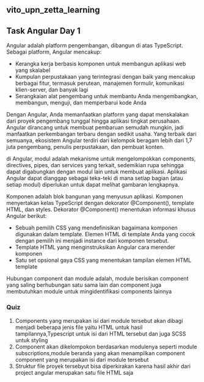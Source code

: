 <h2>vito_upn_zetta_learning</h2>
<h2>Task Angular Day 1</h2>
Angular adalah platform pengembangan, dibangun di atas TypeScript. Sebagai platform, Angular        mencakup:

<ul>
<li>Kerangka kerja berbasis komponen untuk membangun aplikasi web yang skalabel</li>
<li>Kumpulan perpustakaan yang terintegrasi dengan baik yang mencakup berbagai fitur, termasuk perutean, manajemen formulir, komunikasi klien-server, dan banyak lagi</li>
<li>Serangkaian alat pengembang untuk membantu Anda mengembangkan, membangun, menguji, dan memperbarui kode Anda</li>
</ul>

Dengan Angular, Anda memanfaatkan platform yang dapat menskalakan dari proyek pengembang tunggal hingga aplikasi tingkat perusahaan. Angular dirancang untuk membuat pembaruan semudah mungkin, jadi manfaatkan perkembangan terbaru dengan sedikit usaha. Yang terbaik dari semuanya, ekosistem Angular terdiri dari kelompok beragam lebih dari 1,7 juta pengembang, penulis perpustakaan, dan pembuat konten.

di Angular, modul adalah mekanisme untuk mengelompokkan components, directives, pipes, dan services yang terkait, sedemikian rupa sehingga dapat digabungkan dengan modul lain untuk membuat aplikasi. Aplikasi Angular dapat dianggap sebagai teka-teki di mana setiap bagian (atau setiap modul) diperlukan untuk dapat melihat gambaran lengkapnya.

Komponen adalah blok bangunan yang menyusun aplikasi. Komponen menyertakan kelas TypeScript dengan dekorator @Component(), template HTML, dan styles. Dekorator @Component() menentukan informasi khusus Angular berikut:

<ul>
<li>Sebuah pemilih CSS yang mendefinisikan bagaimana komponen digunakan dalam template. Elemen HTML di template Anda yang cocok dengan pemilih ini menjadi instance dari komponen tersebut.</li>
<li>Template HTML yang menginstruksikan Angular cara merender komponen</li>
<li>Satu set opsional gaya CSS yang menentukan tampilan elemen HTML template</li>
</ul>

Hubungan component dan module adalah, module berisikan component yang saling berhubungan satu sama lain dan component juga membutuhkan module untuk mingidentifikasi components lainnya

<h3>Quiz</h3>
<ol type = "1">
<li>Components yang merupakan isi dari module tersebut akan dibagi menjadi beberapa jenis file yaitu HTML untuk hasil tampilannya,Typescript untuk isi dari HTML tersebut dan juga SCSS untuk styling</li>
<li>Component akan dikelompokon berdasarkan modulenya seperti module subscriptions,module beranda yang akan menampilkan component component yang merupakan isi dari module tersebut</li>
<li>Struktur file proyek tersebyut bisa diperkirakan karena hasil akhir dari project angular merupakan satu file HTML saja</li>
</ol>
